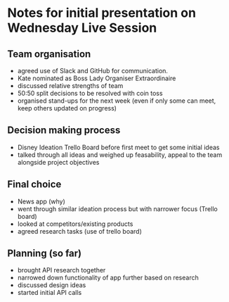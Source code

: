 # Notes for initial presentation on Wednesday Live Session

## Team organisation 
- agreed use of Slack and GitHub for communication.  
- Kate nominated as Boss Lady Organiser Extraordinaire
- discussed relative strengths of team
- 50:50 split decisions to be resolved with coin toss
- organised stand-ups for the next week (even if only some can meet, keep others updated on progress)

## Decision making process 
- Disney Ideation Trello Board before first meet to get some initial ideas
- talked through all ideas and weighed up feasability, appeal to the team alongside project objectives

## Final choice
- News app (why)
- went through similar ideation process but with narrower focus (Trello board)
- looked at competitors/existing products
- agreed research tasks (use of trello board)

## Planning (so far)
- brought API research together
- narrowed down functionality of app further based on research
- discussed design ideas
- started initial API calls
